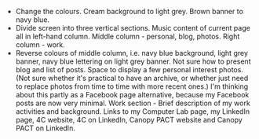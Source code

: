 - Change the colours. Cream background to light grey. Brown banner to navy blue.
- Divide screen into three vertical sections. Music content of current page all in left-hand column. Middle column - personal, blog, photos. Right column - work. 
- Reverse colours of middle column, i.e. navy blue background, light grey banner, navy blue lettering on light grey banner.
Not sure how to present blog and list of posts.
Space to display a few personal interest photos. (Not sure whether it's practical to have an archive, or whether just need to replace photos from time to time with more recent ones.)
I'm thinking about this partly as a Facebook page alternative, because my Facebook posts are now very minimal.
Work section - Brief description of my work activities and background. Links to my Computer Lab page, my LinkedIn page, 4C website, 4C on LinkedIn, Canopy PACT website and Canopy PACT on LinkedIn.  